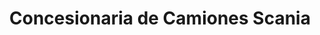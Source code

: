 ---
title: "Concesionaria de Camiones Scania"
url: /palpala/concesionaria-de-camiones-scania/
shop: general
---